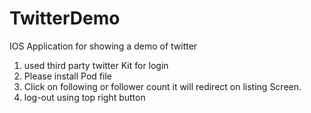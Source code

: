 # TwitterDemo
IOS Application for showing a demo of twitter

1. used third party twitter Kit for login
2. Please install Pod file
3. Click on following or follower count it will redirect on listing Screen.
4. log-out using top right button
